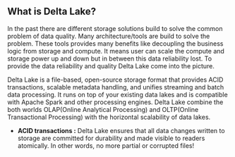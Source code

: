 ## What is Delta Lake?

In the past there are different storage solutions build to solve the common problem of data quality. Many architecture/tools are build to solve the problem. These tools provides many benefits like decoupling the business logic from storage and compute. It means user can scale the compute and storage power up and down but in between this data reliability lost. To provide the data reliability and quality  Delta Lake come into the picture.

Delta Lake is a file-based, open-source storage format that provides ACID transactions, scalable metadata handling, and unifies streaming and batch data processing. It runs on top of your existing data lakes and is compatible with Apache Spark and other processing engines. Delta Lake combine the both worlds OLAP(Online Analytical Processing) and OLTP(Online Transactional Processing) with the horizontal scalability of data lakes.

 - **ACID transactions :** Delta Lake ensures that all data changes written to storage are committed for durability and made visible to readers atomically. In other words, no more partial or corrupted files!

<!--stackedit_data:
eyJoaXN0b3J5IjpbMzExMTg2NjQ4LC03ODIwNjQyNTAsLTIwOD
g3NDY2MTIsLTMzMjQ1NTM2M119
-->